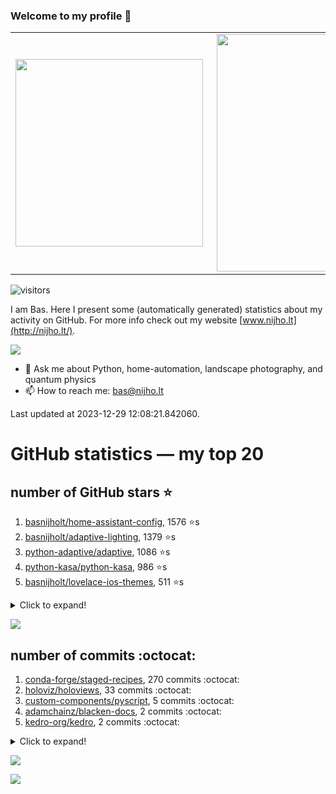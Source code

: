 ### Welcome to my profile 👋

<center>
  <table>
    <tr>
        <td><img width="300px" align="left" src="https://github-readme-stats.vercel.app/api/top-langs/?username=basnijholt&hide=TeX,Jupyter%20Notebook&layout=compact&theme=radical" /></td>
        <td><img align='right' src="https://github-readme-stats.vercel.app/api?username=basnijholt&show_icons=true&theme=radical" width="380"></td>
    </tr>
  </table>
</center>

![visitors](https://visitor-badge.glitch.me/badge?page_id=basnijholt.visitor-badge)

I am Bas. Here I present some (automatically generated) statistics about my activity on GitHub. For more info check out my website [www.nijho.lt](http://nijho.lt/).

![](https://www.nijho.lt/authors/admin/avatar_hu9e60e4b9bc120dfb6a666009f2878da6_182107_250x250_fill_q90_lanczos_center.jpg)

- 💬 Ask me about Python, home-automation, landscape photography, and quantum physics
- 📫 How to reach me: bas@nijho.lt

Last updated at 2023-12-29 12:08:21.842060.

# GitHub statistics — my top 20

## number of GitHub stars ⭐️

1. [basnijholt/home-assistant-config](https://github.com/basnijholt/home-assistant-config/), 1576 ⭐️s
2. [basnijholt/adaptive-lighting](https://github.com/basnijholt/adaptive-lighting/), 1379 ⭐️s
3. [python-adaptive/adaptive](https://github.com/python-adaptive/adaptive/), 1086 ⭐️s
4. [python-kasa/python-kasa](https://github.com/python-kasa/python-kasa/), 986 ⭐️s
5. [basnijholt/lovelace-ios-themes](https://github.com/basnijholt/lovelace-ios-themes/), 511 ⭐️s
<details><summary>Click to expand!</summary>

6. [basnijholt/lovelace-ios-dark-mode-theme](https://github.com/basnijholt/lovelace-ios-dark-mode-theme/), 430 ⭐️s
7. [basnijholt/miflora](https://github.com/basnijholt/miflora/), 361 ⭐️s
8. [basnijholt/rsync-time-machine.py](https://github.com/basnijholt/rsync-time-machine.py/), 352 ⭐️s
9. [topocm/topocm_content](https://github.com/topocm/topocm_content/), 257 ⭐️s
10. [basnijholt/home-assistant-streamdeck-yaml](https://github.com/basnijholt/home-assistant-streamdeck-yaml/), 154 ⭐️s
11. [basnijholt/home-assistant-macbook-touch-bar](https://github.com/basnijholt/home-assistant-macbook-touch-bar/), 94 ⭐️s
12. [basnijholt/unidep](https://github.com/basnijholt/unidep/), 91 ⭐️s
13. [kwant-project/kwant](https://github.com/kwant-project/kwant/), 80 ⭐️s
14. [basnijholt/markdown-code-runner](https://github.com/basnijholt/markdown-code-runner/), 75 ⭐️s
15. [basnijholt/home-assistant-streamdeck-yaml-addon](https://github.com/basnijholt/home-assistant-streamdeck-yaml-addon/), 54 ⭐️s
16. [basnijholt/aiokef](https://github.com/basnijholt/aiokef/), 34 ⭐️s
17. [basnijholt/thesis-cover](https://github.com/basnijholt/thesis-cover/), 29 ⭐️s
18. [basnijholt/adaptive-scheduler](https://github.com/basnijholt/adaptive-scheduler/), 23 ⭐️s
19. [basnijholt/instacron](https://github.com/basnijholt/instacron/), 20 ⭐️s
20. [kwant-project/kwant-tutorial-2016](https://github.com/kwant-project/kwant-tutorial-2016/), 18 ⭐️s

</details>

![](https://github.com/basnijholt/basnijholt/raw/main/stars_over_time.png)

## number of commits :octocat:

1. [conda-forge/staged-recipes](https://github.com/conda-forge/staged-recipes/), 270 commits :octocat:
2. [holoviz/holoviews](https://github.com/holoviz/holoviews/), 33 commits :octocat:
3. [custom-components/pyscript](https://github.com/custom-components/pyscript/), 5 commits :octocat:
4. [adamchainz/blacken-docs](https://github.com/adamchainz/blacken-docs/), 2 commits :octocat:
5. [kedro-org/kedro](https://github.com/kedro-org/kedro/), 2 commits :octocat:
<details><summary>Click to expand!</summary>

6. [mvn23/pyotgw](https://github.com/mvn23/pyotgw/), 1 commits :octocat:
7. [mpi4py/mpi4py](https://github.com/mpi4py/mpi4py/), 1 commits :octocat:
8. [holoviz/panel](https://github.com/holoviz/panel/), 1 commits :octocat:
9. [basnijholt/cadnano-scripts](https://github.com/basnijholt/cadnano-scripts/), 0 commits :octocat:
10. [basnijholt/azure-agent-jupyter-minimal-notebook](https://github.com/basnijholt/azure-agent-jupyter-minimal-notebook/), 0 commits :octocat:
11. [miyakogi/m2r](https://github.com/miyakogi/m2r/), 0 commits :octocat:
12. [ianare/exif-py](https://github.com/ianare/exif-py/), 0 commits :octocat:
13. [cornelk/hashmap](https://github.com/cornelk/hashmap/), 0 commits :octocat:
14. [adshao/go-binance](https://github.com/adshao/go-binance/), 0 commits :octocat:
15. [Juvawa/HomeAssistant9292OvApiSensor](https://github.com/Juvawa/HomeAssistant9292OvApiSensor/), 0 commits :octocat:
16. [danobot/entity-controller](https://github.com/danobot/entity-controller/), 0 commits :octocat:
17. [PyTables/pytables.github.com](https://github.com/PyTables/pytables.github.com/), 0 commits :octocat:
18. [home-assistant/home-assistant.io](https://github.com/home-assistant/home-assistant.io/), 0 commits :octocat:
19. [basnijholt/Project-Euler](https://github.com/basnijholt/Project-Euler/), 0 commits :octocat:
20. [microsoft/aiida-dynamic-workflows](https://github.com/microsoft/aiida-dynamic-workflows/), 0 commits :octocat:

</details>

![](https://github.com/basnijholt/basnijholt/raw/main/commits_per_hour.png)

![](https://github.com/basnijholt/basnijholt/raw/main/commits_per_weekday.png)

